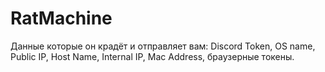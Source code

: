 # RatMachine
Данные которые он крадёт и отправляет вам: Discord Token, OS name, Public IP, Host Name, Internal IP, Mac Address, браузерные токены.
